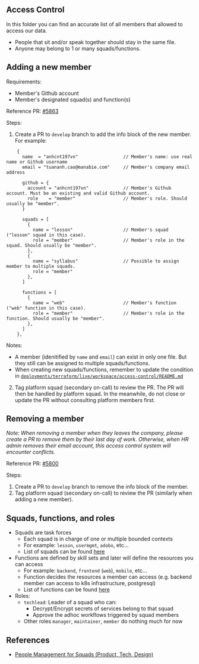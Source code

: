## Access Control

In this folder you can find an accurate list of all members that allowed to access our data.

* People that sit and/or speak together should stay in the same file.
* Anyone may belong to 1 or many squads/functions.

## Adding a new member

Requirements:
- Member's Github account
- Member's designated squad(s) and function(s)

Reference PR: [#5863](https://github.com/manabie-com/backend/pull/5863/files)

Steps:

1. Create a PR to `develop` branch to add the info block of the new member. For example:

```hcl
    {
      name  = "anhcnt197vn"                 // Member's name: use real name or Github username
      email = "tuananh.cao@manabie.com"     // Member's company email address

      github = {
        account = "anhcnt197vn"             // Member's Github account. Must be an existing and valid Github account.
        role    = "member"                  // Member's role. Should usually be "member".
      }

      squads = [
        {
          name = "lesson"                   // Member's squad ("lesson" squad in this case).
          role = "member"                   // Member's role in the squad. Should usually be "member".
        },
        {
          name = "syllabus"                 // Possible to assign member to multiple squads.
          role = "member"
        },
      ]

      functions = [
        {
          name = "web"                      // Member's function ("web" function in this case).
          role = "member"                   // Member's role in the function. Should usually be "member".
        },
      ]
    },
```

Notes:
- A member (idenitified by `name` and `email`) can exist in only one file.
But they still can be assigned to multiple squads/functions.
- When creating new squads/functions, remember to update the condition in [`deployments/terraform/live/workspace/access-control/README.md`](../../../modules/access-control/variables.tf#L38)

2. Tag platform squad (secondary on-call) to review the PR. The PR will then be
handled by platform squad. In the meanwhile, do not close or update the PR without
consulting platform members first.

## Removing a member

*Note: When removing a member when they leaves the company, please create a PR to remove
them by their last day of work. Otherwise, when HR admin removes their email account,
this access control system will encounter conflicts.*

Reference PR: [#5800](https://github.com/manabie-com/backend/pull/5800/files)

Steps:

1. Create a PR to `develop` branch to remove the info block of the member.
2. Tag platform squad (secondary on-call) to review the PR (similarly when adding a new member).

## Squads, functions, and roles

* Squads are task forces
    * Each squad is in charge of one or multiple bounded contexts
    * For example: `lesson`, `usermgmt`, `adobo`, etc...
    * List of squads can be found [here](../../../modules/access-control/variables.tf#L42)
* Functions are defined by skill sets and later will define the resources you can access
    * For example: `backend`, `frontend` (`web`), `mobile`, etc...
    * Function decides the resources a member can access (e.g. backend member can access to k8s infrastructure, postgresql)
    * List of functions can be found [here](../../../modules/access-control/variables.tf#L75)
* Roles:
    * `techlead`: Leader of a squad who can:
        * Decrypt/Encrypt secrets of services belong to that squad
        * Approve the adhoc workflows triggered by squad members
    * Other roles `manager`, `maintainer`, `member` do nothing much for now

## References

- [People Management for Squads (Product, Tech, Design)](https://docs.google.com/spreadsheets/d/1UE5Anm-hA3U3h0TC0qMvuvrwhtnopvBCkKvxJdrn9vA/edit#gid=150665427)
